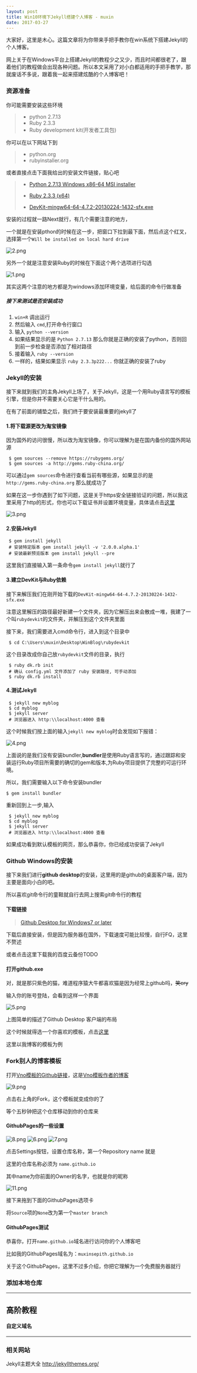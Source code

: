```yaml
---
layout: post
title: Win10环境下Jekyll搭建个人博客 - muxin
date: 2017-03-27
---
```





大家好，这里是木心。这篇文章将为你带来手把手教你在win系统下搭建Jekyll的个人博客。



网上关于在Windows平台上搭建Jekyll的教程少之又少，而且时间都很老了，跟着他们的教程做会出现各种问题。所以本文采用了对小白都适用的手把手教学，那就废话不多说，跟着我一起来搭建炫酷的个人博客吧！



### 资源准备

你可能需要安装这些环境

> - python 2.7.13
> - Ruby 2.3.3
> - Ruby development  kit(开发者工具包)



你可以在以下网站下到

> - python.org
> - rubyinstaller.org



或者直接点击下面我给出的安装文件链接，贴心吧

> - [Python 2.7.13  Windows x86-64 MSI installer](https://www.python.org/ftp/python/2.7.13/python-2.7.13.amd64.msi)
>
>
> - [Ruby 2.3.3 (x64)](https://dl.bintray.com/oneclick/rubyinstaller/rubyinstaller-2.3.3-x64.exe)
> - [DevKit-mingw64-64-4.7.2-20130224-1432-sfx.exe](https://dl.bintray.com/oneclick/rubyinstaller/DevKit-mingw64-64-4.7.2-20130224-1432-sfx.exe)



安装的过程就一路Next就行，有几个需要注意的地方，

一个就是在安装pthon的时候在这一步，把窗口下拉到最下面，然后点这个红叉，选择第一个`Will be installed on local hard drive`


![2.png](http://upload-images.jianshu.io/upload_images/42761-e8b3fea4db3cdce7.png?imageMogr2/auto-orient/strip%7CimageView2/2/w/1240)

另外一个就是注意安装Ruby的时候在下面这个两个选项进行勾选

![1.png](http://upload-images.jianshu.io/upload_images/42761-59917bd675d85c2c.png?imageMogr2/auto-orient/strip%7CimageView2/2/w/1240)

其实这两个注意的地方都是为windows添加环境变量，给后面的命令行做准备



##### 接下来测试是否安装成功

1.  `win+R` 调出运行
2.  然后输入 `cmd`,打开命令行窗口
3.  输入 `python --version`
4.  如果结果显示的是 `Python 2.7.13` 那么你就是正确的安装了python，否则回到前一步检查是否添加了相对路径
5.  接着输入 `ruby --version`
6.  一样的，结果如果显示 `ruby 2.3.3p222...` 你就正确的安装了ruby





### Jekyll的安装

接下来就到我们的主角Jekyll上场了，关于Jekyll，这是一个用Ruby语言写的模板引擎，但是你并不需要关心它是干什么用的。

在有了前面的铺垫之后，我们终于要安装最重要的jekyll了

#### 1.将下载源更改为淘宝镜像

因为国外的访问很慢，所以改为淘宝镜像，你可以理解为是在国内备份的国外网站源

```
 $ gem sources --remove https://rubygems.org/
 $ gem sources -a http://gems.ruby-china.org/
```

可以通过`gem sources`命令进行查看当前有哪些源，如果显示的是`http://gems.ruby-china.org` 那么就成功了

如果在这一步你遇到了如下问题，这是关于https安全链接验证的问题，所以我这里采用了http的形式，你也可以下载证书并设置环境变量，具体请点击[这里](https://github.com/ruby-china/rubygems-mirror/wiki)

![3.png](http://upload-images.jianshu.io/upload_images/42761-58bd11d1c32cdc63.png?imageMogr2/auto-orient/strip%7CimageView2/2/w/1240)



#### 2.安装Jekyll

```
 $ gem install jekyll
 # 安装特定版本 gem install jekyll -v '2.0.0.alpha.1'
 # 安装最新预览版本 gem install jekyll --pre
```

这里我们直接输入第一条命令`gem install jekyll`就行了



#### 3.建立DevKit与Ruby依赖

接下来解压我们在刚开始下载的`DevKit-mingw64-64-4.7.2-20130224-1432-sfx.exe` 

注意这里解压的路径最好新建一个文件夹，因为它解压出来会散成一堆，我建了一个叫`rubydevkit`的文件夹，并解压到这个文件夹里面

接下来，我们需要进入cmd命令行，进入到这个目录中

````
 $ cd C:\Users\muxin\Desktop\WinBlog\rubydevkit
````



这个目录改成你自己放`rubydevkit`文件的目录，执行

```
 $ ruby dk.rb init
 # 确认 config.yml 文件添加了 ruby 安装路径, 可手动添加
 $ ruby dk.rb install
```



#### 4.测试Jekyll

```
 $ jekyll new myblog
 $ cd myblog
 $ jekyll server
 # 浏览器进入 http:\\localhost:4000 查看
```

这个时候我们按上面的输入`jekyll new myblog`时会发现如下报错：

![4.png](http://upload-images.jianshu.io/upload_images/42761-eae650e3c814273b.png?imageMogr2/auto-orient/strip%7CimageView2/2/w/1240)

上面说的是我们没有安装bundler,**bundler**是使用Ruby语言写的，通过跟踪和安装运行Ruby项目所需要的确切的gem和版本,为Ruby项目提供了完整的可运行环境。

所以，我们需要输入以下命令安装bundler

```
$ gem install bundler
```

重新回到上一步,输入

```
 $ jekyll new myblog
 $ cd myblog
 $ jekyll server
 # 浏览器进入 http:\\localhost:4000 查看
```

如果成功看到默认模板的网页，那么恭喜你，你已经成功安装了Jekyll



### Github Windows的安装

接下来我们进行**github desktop**的安装，这里用的是github的桌面客户端，因为主要是面向小白的吧。

所以喜欢git命令行的童鞋就自行去网上搜索git命令行的教程



#### 下载链接

> [Github Desktop for Windows7 or later](https://github-windows.s3.amazonaws.com/GitHubSetup.exe)

下载后直接安装，但是因为服务器在国外，下载速度可能比较慢，自行FQ，这里不赘述

或者点击这里下载我的百度云备份TODO



#### 打开github.exe

对，就是那只紫色的猫，难道程序猿大牛都喜欢猫是因为经常上github吗，~~笑cry~~

输入你的账号登陆，会看到这样一个界面

![5.png](http://upload-images.jianshu.io/upload_images/42761-eff8497cb9fafc92.png?imageMogr2/auto-orient/strip%7CimageView2/2/w/1240)

上图简单的描述了Github Desktop 客户端的布局

这个时候就得选一个你喜欢的模板，点击[这里](http://jekyllthemes.org/)

这里以我博客的模板为例



### Fork别人的博客模板

打开[Vno模板的Github链接](https://github.com/onevcat/vno-jekyll)，这是[Vno模板作者的博客](https://onevcat.com/)

![9.png](http://upload-images.jianshu.io/upload_images/42761-c860d0118b0554d3.png?imageMogr2/auto-orient/strip%7CimageView2/2/w/1240)

点击右上角的Fork，这个模板就变成你的了

等个五秒钟把这个仓库移动到你的仓库来



#### GithubPages的一些设置

![8.png](http://upload-images.jianshu.io/upload_images/42761-86eb86e9c324038c.png?imageMogr2/auto-orient/strip%7CimageView2/2/w/1240)
![6.png](http://upload-images.jianshu.io/upload_images/42761-5548d77306b9eb37.png?imageMogr2/auto-orient/strip%7CimageView2/2/w/1240)
![7.png](http://upload-images.jianshu.io/upload_images/42761-1368c923e1997d74.png?imageMogr2/auto-orient/strip%7CimageView2/2/w/1240)




点击Settings按钮，设置仓库名称，第一个Repository name 就是

这里的仓库名称必须为 `name.github.io` 

其中name为你前面的Owner的名字，也就是你的昵称



![11.png](http://upload-images.jianshu.io/upload_images/42761-db716f80b9df3c37.png?imageMogr2/auto-orient/strip%7CimageView2/2/w/1240)

接下来拖到下面的GithubPages选项卡

将`Source`项的`None`改为第一个`master branch`



#### GithubPages测试

恭喜你，打开`name.github.io`域名进行访问你的个人博客吧

比如我的GithubPages域名为：`muxinsepith.github.io`

关于这个GithubPages，这里不过多介绍，你把它理解为一个免费服务器就行



### 添加本地仓库







------

## 高阶教程

#### 自定义域名







------

### 相关网站

Jekyll主题大全  http://jekyllthemes.org/

